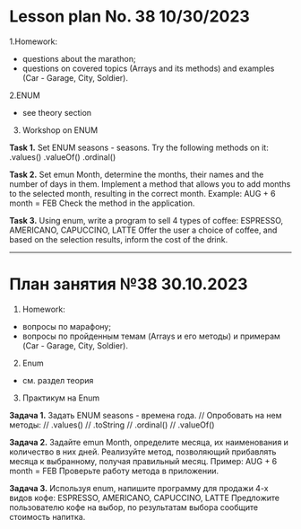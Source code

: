 # Lesson plan No. 38 10/30/2023

1.Homework:
- questions about the marathon;
- questions on covered topics (Arrays and its methods) and examples (Car - Garage, City, Soldier).

2.ENUM
- see theory section

3. Workshop on ENUM

**Task 1.**
Set ENUM seasons - seasons.
Try the following methods on it:
.values()
.valueOf()
.ordinal()

**Task 2.**
Set emun Month, determine the months, their names and the number of days in them.
Implement a method that allows you to add months to the selected month, resulting in the correct month.
Example: AUG + 6 month = FEB
Check the method in the application.

**Task 3.**
Using enum, write a program to sell 4 types of coffee:
ESPRESSO,
AMERICANO,
CAPUCCINO,
LATTE
Offer the user a choice of coffee, and based on the selection results, inform the cost of the drink.

___________________________________________

# План занятия №38 30.10.2023

1. Homework:
- вопросы по марафону;
- вопросы по пройденным темам (Arrays и его методы) и примерам (Car - Garage, City, Soldier).

2. Enum
- см. раздел теория

3. Практикум на Enum 

**Задача 1.**
Задать ENUM seasons - времена года.
// Опробовать на нем методы:
// .values()
// .toString
// .ordinal()
// .valueOf()

**Задача 2.**
Задайте emun Month, определите месяца, их наименования и количество в них дней.
Реализуйте метод, позволяющий прибавлять месяца к выбранному, получая правильный месяц.
Пример: AUG + 6 month = FEB
Проверьте работу метода в приложении.

**Задача 3.**
Используя enum, напишите программу для продажи 4-х видов кофе:
ESPRESSO,
AMERICANO,
CAPUCCINO,
LATTE
Предложите пользователю кофе на выбор, по результатам выбора сообщите стоимость напитка.






